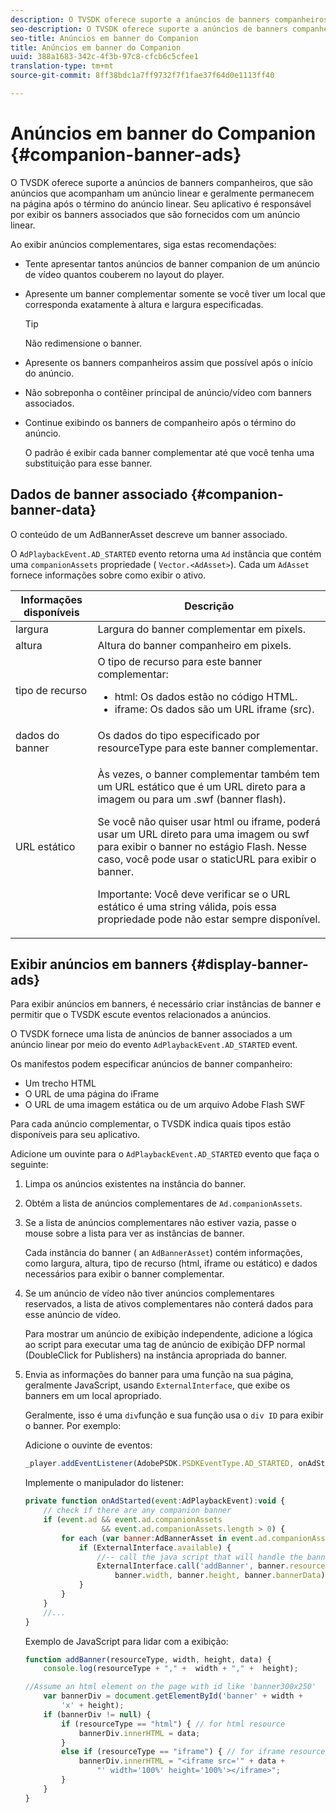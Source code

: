 ```yaml
---
description: O TVSDK oferece suporte a anúncios de banners companheiros, que são anúncios que acompanham um anúncio linear e geralmente permanecem na página após o término do anúncio linear. Seu aplicativo é responsável por exibir os banners associados que são fornecidos com um anúncio linear.
seo-description: O TVSDK oferece suporte a anúncios de banners companheiros, que são anúncios que acompanham um anúncio linear e geralmente permanecem na página após o término do anúncio linear. Seu aplicativo é responsável por exibir os banners associados que são fornecidos com um anúncio linear.
seo-title: Anúncios em banner do Companion
title: Anúncios em banner do Companion
uuid: 388a1683-342c-4f3b-97c8-cfcb6c5cfee1
translation-type: tm+mt
source-git-commit: 8ff38bdc1a7ff9732f7f1fae37f64d0e1113ff40

---
```



# Anúncios em banner do Companion {#companion-banner-ads}

O TVSDK oferece suporte a anúncios de banners companheiros, que são anúncios que acompanham um anúncio linear e geralmente permanecem na página após o término do anúncio linear. Seu aplicativo é responsável por exibir os banners associados que são fornecidos com um anúncio linear.

Ao exibir anúncios complementares, siga estas recomendações:

* Tente apresentar tantos anúncios de banner companion de um anúncio de vídeo quantos couberem no layout do player.
* Apresente um banner complementar somente se você tiver um local que corresponda exatamente à altura e largura especificadas.

   >[!TIP]
   >
   >Não redimensione o banner.

* Apresente os banners companheiros assim que possível após o início do anúncio.
* Não sobreponha o contêiner principal de anúncio/vídeo com banners associados.
* Continue exibindo os banners de companheiro após o término do anúncio.

   O padrão é exibir cada banner complementar até que você tenha uma substituição para esse banner.

## Dados de banner associado {#companion-banner-data}

O conteúdo de um AdBannerAsset descreve um banner associado.

<!--<a id="section_D730B4FD6FD749E9860B6A07FC110552"></a>-->

O `AdPlaybackEvent.AD_STARTED` evento retorna uma `Ad` instância que contém uma `companionAssets` propriedade ( `Vector.<AdAsset>`).
Cada um `AdAsset` fornece informações sobre como exibir o ativo.

<table id="table_760C885E2DCA4BE983CC57FDA7BD5B14"> 
 <thead> 
  <tr> 
   <th colname="col1" class="entry"> Informações disponíveis </th> 
   <th colname="col2" class="entry"> Descrição </th> 
  </tr> 
 </thead>
 <tbody> 
  <tr> 
   <td colname="col1"> largura </td> 
   <td colname="col2"> Largura do banner complementar em pixels. </td> 
  </tr> 
  <tr> 
   <td colname="col1"> altura </td> 
   <td colname="col2"> Altura do banner companheiro em pixels. </td> 
  </tr> 
  <tr> 
   <td colname="col1"> tipo de recurso </td> 
   <td colname="col2">O tipo de recurso para este banner complementar: 
    <ul id="ul_A067787FE49E4B6095BE0AC1D447DBB3"> 
     <li id="li_02B7224C67004095B3F6E50FD21E507E">html: Os dados estão no código HTML. </li> 
     <li id="li_5F37E14472424F808C6094F42009E676">iframe: Os dados são um URL iframe (src). </li> 
    </ul> </td> 
  </tr> 
  <tr> 
   <td colname="col1"> dados do banner </td> 
   <td colname="col2"> Os dados do tipo especificado por <span class="codeph"> resourceType</span> para este banner complementar. </td> 
  </tr> 
  <tr> 
   <td colname="col1"> URL estático </td> 
   <td colname="col2"> <p>Às vezes, o banner complementar também tem um URL estático que é um URL direto para a imagem ou para um <span class="filepath"> .swf</span> (banner flash). </p> <p>Se você não quiser usar html ou iframe, poderá usar um URL direto para uma imagem ou swf para exibir o banner no estágio Flash. Nesse caso, você pode usar o staticURL para exibir o banner. </p> <p>Importante:  Você deve verificar se o URL estático é uma string válida, pois essa propriedade pode não estar sempre disponível. </p> </td> 
  </tr> 
 </tbody> 
</table>

## Exibir anúncios em banners {#display-banner-ads}

Para exibir anúncios em banners, é necessário criar instâncias de banner e permitir que o TVSDK escute eventos relacionados a anúncios.

O TVSDK fornece uma lista de anúncios de banner associados a um anúncio linear por meio do evento `AdPlaybackEvent.AD_STARTED` event.

Os manifestos podem especificar anúncios de banner companheiro:

* Um trecho HTML
* O URL de uma página do iFrame
* O URL de uma imagem estática ou de um arquivo Adobe Flash SWF

Para cada anúncio complementar, o TVSDK indica quais tipos estão disponíveis para seu aplicativo.

Adicione um ouvinte para o `AdPlaybackEvent.AD_STARTED` evento que faça o seguinte:

1. Limpa os anúncios existentes na instância do banner.

1. Obtém a lista de anúncios complementares de `Ad.companionAssets`.

1. Se a lista de anúncios complementares não estiver vazia, passe o mouse sobre a lista para ver as instâncias de banner.

   Cada instância do banner ( an `AdBannerAsset`) contém informações, como largura, altura, tipo de recurso (html, iframe ou estático) e dados necessários para exibir o banner complementar.

1. Se um anúncio de vídeo não tiver anúncios complementares reservados, a lista de ativos complementares não conterá dados para esse anúncio de vídeo.

   Para mostrar um anúncio de exibição independente, adicione a lógica ao script para executar uma tag de anúncio de exibição DFP normal (DoubleClick for Publishers) na instância apropriada do banner.

1. Envia as informações do banner para uma função na sua página, geralmente JavaScript, usando `ExternalInterface`, que exibe os banners em um local apropriado.

   Geralmente, isso é uma `div`função e sua função usa o `div ID` para exibir o banner. Por exemplo:

   Adicione o ouvinte de eventos:

   ```js
   _player.addEventListener(AdobePSDK.PSDKEventType.AD_STARTED, onAdStarted);
   ```

   Implemente o manipulador do listener:

   ```js
   private function onAdStarted(event:AdPlaybackEvent):void { 
       // check if there are any companion banner 
       if (event.ad && event.ad.companionAssets  
                    && event.ad.companionAssets.length > 0) { 
           for each (var banner:AdBannerAsset in event.ad.companionAssets) { 
               if (ExternalInterface.available) { 
                   //-- call the java script that will handle the banner display. 
                   ExternalInterface.call('addBanner', banner.resourceType,  
                       banner.width, banner.height, banner.bannerData); 
               } 
           } 
       }  
       //...        
   }
   ```

   Exemplo de JavaScript para lidar com a exibição:

   ```js
   function addBanner(resourceType, width, height, data) { 
       console.log(resourceType + "," +  width + "," +  height); 
   
   //Assume an html element on the page with id like 'banner300x250' 
       var bannerDiv = document.getElementById('banner' + width +  
           'x' + height);  
       if (bannerDiv != null) { 
           if (resourceType == "html") { // for html resource 
               bannerDiv.innerHTML = data; 
           } 
           else if (resourceType == "iframe") { // for iframe resource 
               bannerDiv.innerHTML = "<iframe src='" + data +  
                   "' width='100%' height='100%'></iframe>"; 
           } 
       } 
   }
   ```
